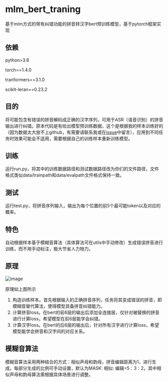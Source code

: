 # mlm_bert_traning
基于mlm方式的带有纠错功能的拼音转汉字bert预训练模型，基于pytorch框架实现

## 依赖

python>3.6

torch==1.4.0

tranformers==3.1.0

scikit-leran==0.23.2

## 目的

将可能包含有错误的拼音解码成正确的汉字序列，可用于ASR（语音识别）的拼音输出进行纠错。原本代码是有给出模型预训练数据，这个是根据我的样本训练好的（因为数据太大放不上github，有需要请联系我或在[issue](https://github.com/jiangtaojy/mlm_bert_traning/issues)中留言），应用到不同任务时效果可能会不适用，需要根据自己的训练样本重新训练模型。

## 训练

运行run.py，将其中的训练数据路径和测试数据路径改为你们的文件路径，文件格式类似data/trainpath和data/evalpath文件格式保持一致。

## 测试

运行test.py，将拼音序列输入，输出为每个位置的前5个最可能token以及对应的概率。

## 特色

自动根据样本基于模糊音算法（具体算法可在utils中手动修改）生成错误拼音进行训练，而不用手动标注，极大节省人力物力。

## 原理

![image](https://github.com/jiangtaojy/mlm_bert_traning/blob/main/data/model.png)

原理如上图所示
1. 构造训练样本。首先根据输入的正确拼音序列，任务将其变成错误的拼音，即模糊音替代算法，使得模型具备拼音纠错能力。
2. 计算拼音loss。在bert的前6层的输出后添加全连接层，仅针对被替换的拼音进行计算loss，希望模型在前6层能学会纠错。
3. 计算汉字loss。在bert的后6层的输出后，针对所有汉字进行计算loss，希望模型能学会拼音和汉字间的对应关系。

## 模糊音算法

模糊音算法采用两种结合的方式：相似声母和韵母，拼音编辑距离为1，进行生成。每部分生成的比例可手动设置，默认为MASK: 相似: 编辑=5：3：2。其中相似声母和韵母算法需根据具体场景进行调整。


